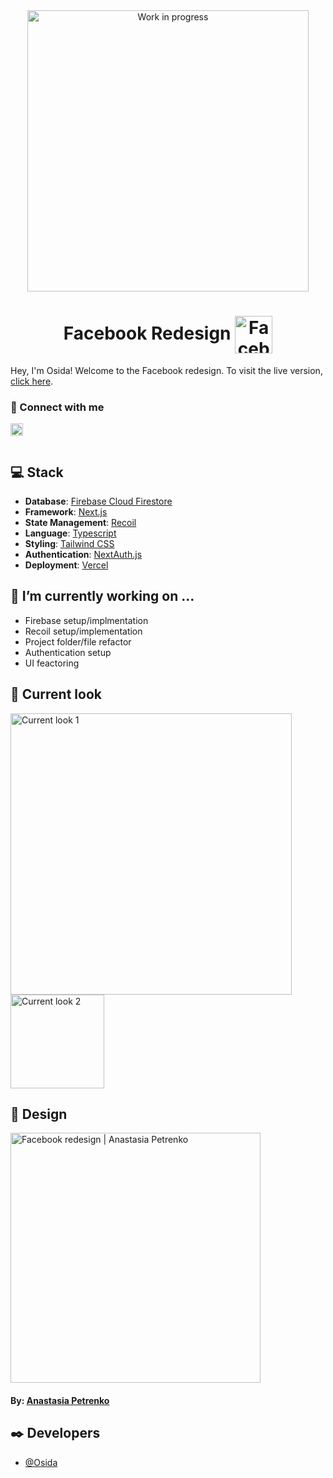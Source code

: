 <div align="center">
  <img width="450" alt="Work in progress" src="https://user-images.githubusercontent.com/51928654/186324415-737ac8d0-8c17-4411-a20b-33a6bafc18eb.png"/>
</div>


<h1 align="center" display="flex" justify-content="" align-items="center">
  Facebook Redesign
  <img align="center" src="https://user-images.githubusercontent.com/51928654/183217409-c03c0c65-e6f3-4a21-b7c3-3691be82ea51.png" alt="Facebook logo" width="60px"/>
</h1>

Hey, I'm Osida! Welcome to the Facebook redesign. To visit the live version, [click here](https://facebook-redesign-five.vercel.app).


### 🤝 Connect with me
<a href="https://www.linkedin.com/in/osida-richards-780524243/"><img align="left" src="https://www.svgrepo.com/show/70809/linkedin.svg" alt="Osida | LinkedIn" width="20px"/>
</a>

<br/>
<br/>

## 💻 Stack

- **Database**: [Firebase Cloud Firestore](https://firebase.google.com)
- **Framework**: [Next.js](https://nextjs.org)
- **State Management**: [Recoil](https://recoiljs.org)
- **Language**: [Typescript](https://www.typescriptlang.org)
- **Styling**: [Tailwind CSS](https://tailwindcss.com)
- **Authentication**: [NextAuth.js](https://next-auth.js.org)
- **Deployment**: [Vercel](https://vercel.com)

## 🌱 I’m currently working on ...

- Firebase setup/implmentation
- Recoil setup/implementation
- Project folder/file refactor
- Authentication setup
- UI feactoring

## 👀 Current look

<div display="flex" justify-content="space-evenly">
  <img width="450" alt="Current look 1" src="https://user-images.githubusercontent.com/51928654/186324415-737ac8d0-8c17-4411-a20b-33a6bafc18eb.png"/>
  <img width="150" alt="Current look 2" src="https://user-images.githubusercontent.com/51928654/186324953-0947ee58-45fb-49e4-8a05-5030a8f0fe95.png"/>
</div>


## 🎨 Design

<div display="flex" justify-content="space-evenly">
  <a href="https://dribbble.com/shots/14695795-Facebook-redesign-concept" target="_blank" rel="noopener noreferrer">
    <img width="400" alt="Facebook redesign | Anastasia Petrenko" src="https://user-images.githubusercontent.com/51928654/183198670-fae6debe-295c-44c1-9cee-3e39b5ba1473.png"/>
  </a>

  <h4> 
    By: <a href="https://dribbble.com/AnnastasiiaP2018" target="_blank" rel="noopener noreferrer">Anastasia Petrenko</a>
  </h4>
</div>

## ✒️ Developers

- [@Osida](https://github.com/Osida)
